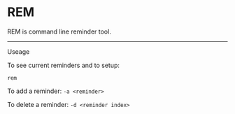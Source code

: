 # REM
REM is command line reminder tool.

---

Useage

To see current reminders and to setup:

`rem`

To add a reminder:
`-a <reminder>`

To delete a reminder:
`-d <reminder index>`


